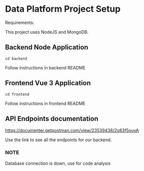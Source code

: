 # Data Platform Project Setup

Requirements:

This project uses NodeJS and MongoDB.

## Backend Node Application
```
cd backend
```
Follow instructions in backend README

## Frontend Vue 3 Application
```
cd frontend
```
Follow instructions in frontend README

## API Endpoints documentation

https://documenter.getpostman.com/view/23539438/2s83f5ouyA

Use the link to see all the endpoints for our backend.

### NOTE
Database connection is down, use for code analysis